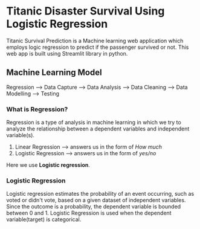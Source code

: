 # Titanic Disaster Survival Using Logistic Regression

Titanic Survival Prediction is a Machine learning web application which employs logic regression to predict if the passenger survived or not. This web app is built using Streamlit library in python.

## Machine Learning Model

Regression --> Data Capture --> Data Analysis --> Data Cleaning --> Data Modelling --> Testing

### What is Regression?

Regression is a type of analysis in machine learning in which we try to analyze the relationship between a dependent variables and independent variable(s).

1. Linear Regression --> answers us in the form of _How much_
2. Logistic Regression --> answers us in the form of _yes/no_

Here we use **Logistic regression**.

### Logistic Regression

Logistic regression estimates the probability of an event occurring, such as voted or didn't vote, based on a given dataset of independent variables. Since the outcome is a probability, the dependent variable is bounded between 0 and 1. Logistic Regression is used when the dependent variable(target) is categorical.
